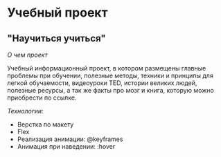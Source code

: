 # Учебный проект 

## "Научиться учиться"

*О чем проект*

Учебный информационный проект, в котором размещены главные проблемы при обучении, полезные методы, техники и принципы для легкой обучаемости, видеоуроки TED, истории великих людей, полезные ресурсы, а так же факты про мозг и книга, которую можно приобрести по ссылке.

*Технологии:*

 * Верстка по макету
 * Flex
 * Реализация анимации: @keyframes
 * Анимация при наведении: :hover
